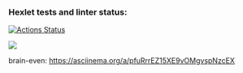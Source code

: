 ### Hexlet tests and linter status:
[![Actions Status](https://github.com/OzhoginCode/frontend-project-44/workflows/hexlet-check/badge.svg)](https://github.com/OzhoginCode/frontend-project-44/actions)

<a href="https://codeclimate.com/github/OzhoginCode/frontend-project-44/maintainability"><img src="https://api.codeclimate.com/v1/badges/0a9dce33f001dab6c90c/maintainability" /></a>

brain-even:
https://asciinema.org/a/pfuRrrEZ15XE9vOMgvspNzcEX